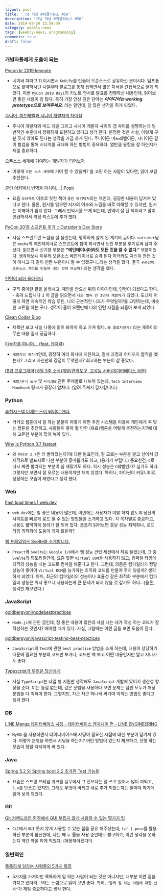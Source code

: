 ```yaml
---
layout: post
title: '그냥 저냥 #위클리뉴스 #50'
description: '그냥 저냥 #위클리뉴스 #50'
date: 2019-08-24 15:59:00
category: weekly-news
tags: [weekly-news, programming]
comments: true
draft: false
---
```


### 개발자들에게 도움이 되는

[Pycon kr 2019 keynote](https://www.lucypark.kr/docs/2019-pyconkr.pdf)

- 네이버 파파고 `TL`이시면서 `KoNLPy`를 만들어 오픈소스로 공유하신 분이시다. 팀포퐁으로 활약하시던 시절부터 블로그를 통해 접하면서 많은 지식을 간접적으로 얻게 되었다. 이번 `PyCon 2019 Day1`의 키노트 연사로 발표를 진행하신 내용인데, 읽어보면 좋은 내용이 참 많다. 특히 가장 인상 깊은 단어는 **_아이디어는 working prototype으로 보여주세요._** 라는 말인데, 참 많은 생각을 하게 되었다.

[주니어, 미드레벨과 시니어 개발자의 차이점](https://medium.com/@erwinousy/%EC%A3%BC%EB%8B%88%EC%96%B4-%EB%AF%B8%EB%93%9C%EB%A0%88%EB%B2%A8%EA%B3%BC-%EC%8B%9C%EB%8B%88%EC%96%B4-%EA%B0%9C%EB%B0%9C%EC%9E%90%EC%9D%98-%EC%B0%A8%EC%9D%B4%EC%A0%90-d29bffecfec)

- 주니어 개발자와 미드 레벨 그리고 시니어 개발자 사이의 갭 차이를 설명하는데 일반적인 수준에서 정확하게 표현하고 있다고 생각 한다. 분명한 것은 사실, 이렇게 구분 짓지 않아도 된다는 생각을 가끔 하게 된다. 주니어든 미드레벨이든, 시니어든 같이 협업을 통해 시너지를 극대화 하는 방법이 중요하다. 얼만큼 융합을 잘 하는지가 제일 중요하다.

[오픈소스 세계에 기여하는 개발자가 되어보자](https://blog.pigno.se/post/186143559253/%EC%98%A4%ED%94%88%EC%86%8C%EC%8A%A4-%EC%84%B8%EA%B3%84%EC%97%90-%EA%B8%B0%EC%97%AC%ED%95%98%EB%8A%94-%EA%B0%9C%EB%B0%9C%EC%9E%90%EA%B0%80-%EB%90%98%EC%96%B4%EB%B3%B4%EC%9E%90)

- 어떻게 `오픈 소스 세계`에 기여 할 수 있을까? 를 고민 하는 사람이 있다면, 읽어 보길 추천한다.

[클린 아키텍처 번역을 마치며... | Popit](https://www.popit.kr/%ED%81%B4%EB%A6%B0-%EC%95%84%ED%82%A4%ED%85%8D%EC%B2%98-%EB%B2%88%EC%97%AD%EC%9D%84-%EB%A7%88%EC%B9%98%EB%A9%B0/)

- 요즘 `오브젝트` 이후로 핫한 책이 `클린 아키텍처`라는 책인데, 굉장한 내용이 담겨져 있다고 한다. 물론, 원서를 읽으면 저자의 어조와 느낌을 바로 이해할 수 있지만, 원서는 이해하기 쉽지 않다. 그래서 번역서를 보게 되는데, 번역이 잘 된 책이라고 많이 언급하셔서 리딩 리스트에 추가 했다.

[PyCon 2019 스프린트 후기 :: Outsider's Dev Story](https://blog.outsider.ne.kr/1457)

- 사실 스프린트란 느낌을 잘 몰랐는데, 명확하게 알게 된 계기의 글이다. `outsider`님은 `mocha`의 메인테이너로 스프린트에 참여 하시면서 느낀 부분을 후기로써 남겨 주셨다. 읽으면서 신기한 부분은 **"메인테이너더라도 모든 것을 알 수 없다."** 부분이었다. 생각해보니 아무리 오픈소스 메인테이너로 승격 된다 하더라도 자신이 만든 것이 아니고 다 같이 만든 부분이니 알 수 없겠구나..라는 생각을 했다. 결국 `꾸준함이 오픈소스 기여를 만들어 내는 것이 아닐까?` 라는 생각을 했다.

[인턴이 되어 돌아오다](https://miryang.dev/2019/08/22/comeback/)

- 구직 중이란 글을 올리시고, 제안을 받으신 뒤의 이야기인데, 인턴이 되셨다고 한다. - 축하 드립니다 :) 이 글을 읽으면서 `나도 벌써 만 3년차 개발자`가 되었다. 도대체 어떻게 하면 지속적인 학습 루틴, 나의 근본적인 니즈가 무엇일까?를 고민하는데, 비슷한 고민을 하는 구나. 생각이 들어 오랜만에 나의 인턴 시절을 되돌아 보게 되었다.

[Clean Coder Blog](http://blog.cleancoder.com/uncle-bob/2019/08/22/WhyClojure.html)

- 제목만 보고 사실 나중에 읽어 봐야지 하고 가져 왔다. `왜 클로저인가?` 라는 제목이라 무슨 내용 일지 궁금하다.

[야놀자를 떠나며... (feat. 레저큐)](https://perfectacle.github.io/2019/08/23/exit-yanolja-feat-leisureq/)

- `개발자의 이직기`인데, 굉장히 여러 회사에 지원하고, 절차 과정과 어디까지 합격을 했는지? 그리고 자신만의 강점이 무엇인지? 회고하는 부분이 참 좋았다.

[[B급 프로그래머] 8월 3주 소식(개발/관리도구, 고성능 서버/데이터베이스 부문)](http://jhrogue.blogspot.com/2019/08/b-8-3.html)

- `개발/관리 도구` 및 `서버/DB` 관련 주제별로 나뉘어 있는데, `Tech Interview Handbook` 링크가 굉장히 알차다. (알려 주셔서 감사합니다.)

### Python

[추천시스템 이제는 돈이 되어야 한다.](https://www.slideshare.net/ssuser2fe594/ss-164511610)

- 카카오 웹툰에서 일 하는 분들이 어떻게 하면 추천 시스템을 이용해 개인에게 꼭 맞는 웹툰을 추천하고, 사람들이 좋아 할 만한 (유료)웹툰을 어떻게 추천하는지?에 대해 고민한 부분이 많이 녹아 있다.

[Why is Python 3.7 fastest](https://speakerdeck.com/jungwinter/why-is-python-3-dot-7-fastest)

- 왜 `파이썬 3.7`은 더 빨라졌는지?에 대한 발표인데, 잘 모르는 부분을 알고 싶어서 강제적으로 발표자로 나선 부분이 흥미롭기도 하고, (용기가 부럽다.) 중요한건, `C`로 다시 짜면 빨라지는 부분이 참 재밌기도 하다. 역시 성능은 `C`레벨인가? 싶기도 하다. 그렇지만 보면서 잘 모르는 내용이지만 재미 있었다. 특히나, 파이썬이 커뮤니티로 성장하는 모습이 재밌다고 생각 했다.

### Web

[Fast load times | web.dev](https://web.dev/fast)

- `web.dev`에는 참 좋은 내용이 많은데, 이번에는 사용자가 이탈 하지 않도록 당신의 사이트를 빠르게 로드 될 수 있는 방법들을 소개하고 있다. 각 목차별로 중요하고, 내용도 짧막하게 정리가 잘 되어 있다. 틈틈히 읽어보면 훗날 성능 최적화나, 로드 타임 최적화에 도움이 되지 않을까?

[웹 프레임워크 Svelte를 소개합니다.](https://velog.io/@ashnamuh/웹-프레임워크-Svelte를-소개합니다.-uejz0yuff5)

- `Preact`와 `Svelte`는 `Google I/O`에서 웹 성능 관련 세션에서 처음 들었는데, 그 중 `Svelte`의 튜토리얼인데, 요즘 핫한 `Virtual DOM`을 사용하지 않고, 컴파일 타임에 최적의 성능을 내는 코드로 컴파일 해준다고 한다. 그런데, 의문은 컴파일러가 정말 성능이 좋아야 `Virtual DOM`을 능가하는 최적화 코드를 만들어 주지 않을까? 생각하게 되었다. 아마, 최근의 컴파일러의 성능이나 효율성 같은 최적화 부분에서 컴파일러 성능은 워낙 좋으니 사용하는게 큰 문제가 되지 않을 것 같기도 하다...(물론, 생각만 해보았다.)

### JavaScript

[goldbergyoni/nodebestpractices](https://github.com/goldbergyoni/nodebestpractices)

- `Node.js`에 관한 글인데, 참 좋은 내용이 많은데 사실 나는 내가 작성 하는 코드가 잘 작성하는 것인지? 애매할 때가 있다. 사실, 그럴때는 이런 글을 보면 도움이 된다.

[goldbergyoni/javascript-testing-best-practices](https://github.com/goldbergyoni/javascript-testing-best-practices/blob/master/readme.md)

- `JavaScript`의 `Test`에 관한 `best practice` 방법을 소개 하는데, 내용이 상당하기 때문에 필요한 부분의 코드만 보거나, 코드만 쓱 보고 어떤 내용인지만 알고 지나가도 좋다.

[Typescript가 두려운 당신에게](https://blog.scienceoflove.co.kr/why-typescript/?fbclid=IwAR3f6EJ5olTJRW7nan7YB-oF5b8mo0rRu4QIHmMerRr2Rj5-MtpESIYIOK4)

- 사실 `TypeScript`는 타입 형 지원만 생각해도 `JavaScript` 개발에 있어서 생산성 향상을 준다. 이는 틀림 없는데, 깊은 문법을 사용하다 보면 문제는 팀원 모두가 해당 문법을 다 익혀야 한다. 그렇지만, 차근 차근 하나씩 써가며 익히는 방법도 좋다고 생각 한다.

### DB

[LINE Manga 데이터베이스 샤딩 - 데이터베이스 엔지니어 편 - LINE ENGINEERING](https://engineering.linecorp.com/ko/blog/line-manga-database/)

- `MySQL`을 사용하면서 데이터베이스에 샤딩이 필요한 시점에 대한 부분이 담겨져 있다. 어떻게 운영을 하면서 샤딩을 하는지? 어떤 방법이 있는지 체크하고, 진행 하는 모습이 정말 자세하게 써 있다.

### Java

[Spring 5.2 와 Spring boot 2.2 추가된 Test 기능들](http://wonwoo.ml/index.php/post/2320)

- 요즘은 스프링 프레임 워크를 실무에서 그 전보다는 덜 쓰고 있어서 많이 까먹고, `5.x`를 안쓰고 있지만, 그래도 무엇이 바뀌고 새로 추가 되었는지는 알아야 하기에 읽어 보게 되었다.

### Git

[Git 커맨드라인 환경에서 GUI 부럽지 않게 사용할 수 있는 몇가지 팁](http://www.mimul.com/pebble/default/2019/08/23/1566550403384.html)

- `CLI`에서 `GUI` 못지 않게 사용할 수 있는 팁을 공유 해주셨는데, `fzf | peco`를 활용 하신 부분이 참신한데, 나는 왜 두 툴을 사용 중인데도 불구하고, 이런 생각을 못하는지 약간 좌절 하게 되었다. (애용해야겠다!!)

### 일반적인

[똑똑하게 일하는 사람들의 5가지 특징](https://ppss.kr/archives/201123)

- 5가지를 가져야만 똑똑하게 일 하는 사람이 되는 것은 아니지만, 대부분 이런 점을 가지고 있더라...!라는 느낌으로 읽어 보면 좋다. 특히, `"함께 일 하는 사람에 대한 신뢰"`가 제일 중요하다고 생각 한다.
